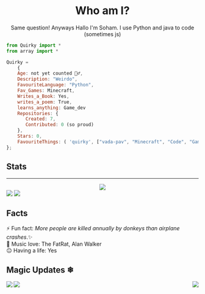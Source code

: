 <h1 align="center">Who am I?</h1>
<p align="center">Same question! Anyways Hallo I'm Soham. I use Python and java to code (sometimes js) </p>

```js 
from Quirky import *
from array import *

Quirky = 
    {
    Age: not yet counted 🤷‍♂️,
    Description: "Weirdo",
    FavouriteLanguage: "Python",
    Fav_Games: Minecraft,
    Writes_a_Book: Yes,
    writes_a_poem: True,
    learns_anything: Game_dev
    Repositories: {
       Created: 7,
       Contributed: 0 (so proud)
    },
    Stars: 0,
    FavouriteThings: ( 'quirky', ["vada-pav", "Minecraft", "Code", "Game dev", "Story and poem writing"])
};
```
## Stats
<hr>
<div align="center"><img src="https://github-profile-trophy.vercel.app/?username=QuirkyDevil&theme=dracula"></div>
<img src="https://visitor-badge.laobi.icu/badge?page_id=QuirkyDevil.QuirkyDevil">
<img src="https://img.shields.io/github/followers/QuirkyDevil?label=Follow&style=social">

## Facts
⚡ Fun fact: _More people are killed annually by donkeys than airplane crashes_.✨<br/> 
🎵 Music love: The FatRat, Alan Walker<br/> 
😐 Having a life: Yes<br/> 

## Magic Updates ❄
<img align="left" src="https://github-readme-stats.vercel.app/api?username=QuirkyDevil&theme=tokyonight"><img align="right" src="https://github-readme-stats.vercel.app/api/top-langs/?username=QuirkyDevil&theme=tokyonight&hide=batchfile">
    <img src="https://github-readme-streak-stats.herokuapp.com/?user=QuirkyDevil&theme=tokyonight">


